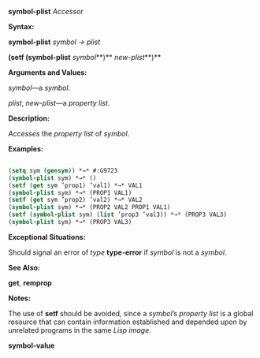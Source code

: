 **symbol-plist** *Accessor* 



**Syntax:** 



**symbol-plist** *symbol → plist* 



**(setf (symbol-plist** *symbol***)** *new-plist***)** 



**Arguments and Values:** 



*symbol*—a *symbol*. 



*plist*, *new-plist*—a *property list*. 



**Description:** 



*Accesses* the *property list* of *symbol*. 



**Examples:**
```lisp
 
(setq sym (gensym)) *→* #:G9723 
(symbol-plist sym) *→* () 
(setf (get sym ’prop1) ’val1) *→* VAL1 
(symbol-plist sym) *→* (PROP1 VAL1) 
(setf (get sym ’prop2) ’val2) *→* VAL2 
(symbol-plist sym) *→* (PROP2 VAL2 PROP1 VAL1) 
(setf (symbol-plist sym) (list ’prop3 ’val3)) *→* (PROP3 VAL3) 
(symbol-plist sym) *→* (PROP3 VAL3) 

```
**Exceptional Situations:** 



Should signal an error of *type* **type-error** if *symbol* is not a *symbol*. 



**See Also:** 



**get**, **remprop** 



**Notes:** 



The use of **setf** should be avoided, since a *symbol*’s *property list* is a global resource that can contain information established and depended upon by unrelated programs in the same *Lisp image*. 







 



 



**symbol-value** 



